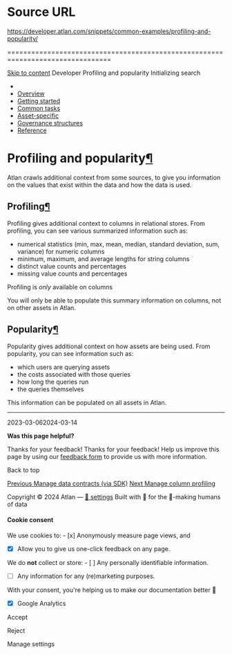# Source URL
https://developer.atlan.com/snippets/common-examples/profiling-and-popularity/

================================================================================

<!--
canonical: https://developer.atlan.com/snippets/common-examples/profiling-and-popularity/
meta-content-security-policy: object-src 'none'; base-uri 'self'; manifest-src 'self'; media-src 'self';
meta-description: Atlan extracts data context for insights into values and usage patterns.
meta-generator: mkdocs-1.6.1, mkdocs-material-9.6.14
meta-og-description: Atlan extracts data context for insights into values and usage patterns.
meta-og-image: https://developer.atlan.com/assets/images/social/snippets/common-examples/profiling-and-popularity/index.png
meta-og-image-height: 630
meta-og-image-type: image/png
meta-og-image-width: 1200
meta-og-title: Profiling and popularity - Developer
meta-og-type: website
meta-og-url: https://developer.atlan.com/snippets/common-examples/profiling-and-popularity/
meta-twitter:card: summary_large_image
meta-twitter:description: Atlan extracts data context for insights into values and usage patterns.
meta-twitter:image: https://developer.atlan.com/assets/images/social/snippets/common-examples/profiling-and-popularity/index.png
meta-twitter:title: Profiling and popularity - Developer
meta-viewport: width=device-width,initial-scale=1
title: Profiling and popularity - Developer
-->

[Skip to content](#profiling-and-popularity) Developer Profiling and popularity Initializing search 

* 
* [Overview](../../..)
* [Getting started](../../../getting-started/)
* [Common tasks](../../)
* [Asset\-specific](../../../patterns/)
* [Governance structures](../../../governance/)
* [Reference](../../../reference/)

Profiling and popularity[¶](#profiling-and-popularity "Permanent link")
=======================================================================

Atlan crawls additional context from some sources, to give you information on the values that exist within the data and how the data is used.

Profiling[¶](#profiling "Permanent link")
-----------------------------------------

Profiling gives additional context to columns in relational stores. From profiling, you can see various summarized information such as:

* numerical statistics (min, max, mean, median, standard deviation, sum, variance) for numeric columns
* minimum, maximum, and average lengths for string columns
* distinct value counts and percentages
* missing value counts and percentages

Profiling is *only* available on columns

You will only be able to populate this summary information on columns, not on other assets in Atlan.

Popularity[¶](#popularity "Permanent link")
-------------------------------------------

Popularity gives additional context on how assets are being used. From popularity, you can see information such as:

* which users are querying assets
* the costs associated with those queries
* how long the queries run
* the queries themselves

This information can be populated on all assets in Atlan.

---

2023\-03\-062024\-03\-14

**Was this page helpful?**

Thanks for your feedback! Thanks for your feedback! Help us improve this page by using our [feedback form](https://docs.google.com/forms/d/e/1FAIpQLScfoq7vqEn8S4QvN0ehPp0MRy6WYK5x-okJDqD69lHgoPPWtg/viewform?usp=pp_url&entry.1800719315=/snippets/common-examples/profiling-and-popularity/) to provide us with more information. 

Back to top

[Previous Manage data contracts (via SDK)](../../datacontract/manage-via-sdks/) [Next Manage column profiling](profiling/) 

Copyright © 2024 Atlan — [🍪 settings](#__consent) 
Built with 💙 for the 🤖\-making humans of data 

#### Cookie consent

We use cookies to: - [x] Anonymously measure page views, and
- [x] Allow you to give us one\-click feedback on any page.

 We do **not** collect or store: - [ ] Any personally identifiable information.
- [ ] Any information for any (re)marketing purposes.

 With your consent, you're helping us to make our documentation better 💙

- [x] Google Analytics

Accept

Reject

Manage settings

